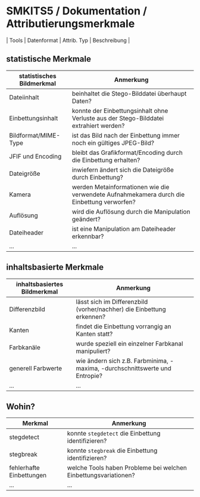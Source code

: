 # SMKITS5 / Dokumentation / Attributierungsmerkmale
| Tools | Datenformat | Attrib. Typ | Beschreibung |
## statistische Merkmale
| statistisches Bildmerkmal | Anmerkung |
| --- | --- |
| Dateiinhalt | beinhaltet die Stego-Bilddatei überhaupt Daten? |
| Einbettungsinhalt | konnte der Einbettungsinhalt ohne Verluste aus der Stego-Bilddatei extrahiert werden? |
| Bildformat/MIME-Type | ist das Bild nach der Einbettung immer noch ein gültiges JPEG-Bild? |
| JFIF und Encoding | bleibt das Grafikformat/Encoding durch die Einbettung erhalten? |
| Dateigröße | inwiefern ändert sich die Dateigröße durch Einbettung? |
| Kamera | werden Metainformationen wie die verwendete Aufnahmekamera durch die Einbettung verworfen? |
| Auflösung | wird die Auflösung durch die Manipulation geändert? |
| Dateiheader | ist eine Manipulation am Dateiheader erkennbar? |
| ... | ... |
## inhaltsbasierte Merkmale
| inhaltsbasiertes Bildmerkmal | Anmerkung |
| --- | --- |
| Differenzbild | lässt sich im Differenzbild (vorher/nachher) die Einbettung erkennen? |
| Kanten | findet die Einbettung vorrangig an Kanten statt? |
| Farbkanäle | wurde speziell ein einzelner Farbkanal manipuliert? |
| generell Farbwerte | wie ändern sich z.B. Farbminima, -maxima, -durchschnittswerte und Entropie? |
| ... | ... |
## Wohin?
| Merkmal | Anmerkung |
| --- | --- |
| stegdetect | konnte `stegdetect` die Einbettung identifizieren? |
| stegbreak | konnte `stegbreak` die Einbettung identifizieren? |
| fehlerhafte Einbettungen | welche Tools haben Probleme bei welchen Einbettungsvariationen? |
| ... | ... |
